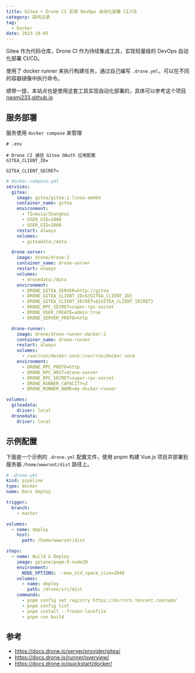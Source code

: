 ```yaml
---
title: Gitea + Drone CI 实现 DevOps 自动化部署 CI/CD
category: 踩坑记录
tag:
  - Docker
date: 2023-10-05
---
```


Gitea 作为代码仓库，Drone CI 作为持续集成工具，实现轻量级的 DevOps 自动化部署 CI/CD。

使用了 docker runner 来执行构建任务，通过自己编写 `.drone.yml`，可以在不同的容器镜像中执行命令。

顺带一提，本站点也是使用这套工具实现自动化部署的，具体可以参考这个项目 [naomi233.github.io](https://github.com/naomi233/naomi233.github.io)

## 服务部署

服务使用 `docker compose` 来管理

```env
# .env

# Drone CI 通信 Gitea OAuth 应用配置
GITEA_CLIENT_ID=

GITEA_CLIENT_SECRET=
```

```yml
# docker-compose.yml
services:
  gitea:
    image: gitea/gitea:1-linux-amd64
    container_name: gitea
    environment:
      - TZ=Asia/Shanghai
      - USER_UID=1000
      - USER_GID=1000
    restart: always
    volumes:
      - giteadata:/data

  drone-server:
    image: drone/drone:2
    container_name: drone-server
    restart: always
    volumes:
      - dronedata:/data
    environment:
      - DRONE_GITEA_SERVER=http://gitea
      - DRONE_GITEA_CLIENT_ID=${GITEA_CLIENT_ID}
      - DRONE_GITEA_CLIENT_SECRET=${GITEA_CLIENT_SECRET}
      - DRONE_RPC_SECRET=super-rpc-secret
      - DRONE_USER_CREATE=admin:true
      - DRONE_SERVER_PROTO=http

  drone-runner:
    image: drone/drone-runner-docker:1
    container_name: drone-runner
    restart: always
    volumes:
      - /var/run/docker.sock:/var/run/docker.sock
    environment:
      - DRONE_RPC_PROTO=http
      - DRONE_RPC_HOST=drone-server
      - DRONE_RPC_SECRET=super-rpc-secret
      - DRONE_RUNNER_CAPACITY=2
      - DRONE_RUNNER_NAME=my-docker-runner

volumes:
  giteadata:
    driver: local
  dronedata:
    driver: local
```

## 示例配置

下面是一个示例的 `.drone.yml` 配置文件，使用 pnpm 构建 Vue.js 项目并部署到服务器 `/home/wwwroot/dist` 路径上。

```yml
# .drone.yml
kind: pipeline
type: docker
name: Docs deploy

trigger:
  branch:
    - master

volumes:
  - name: deploy
    host:
      path: /home/wwwroot/dist

steps:
  - name: Build & Deploy
    image: gplane/pnpm:9-node20
    environment:
      NODE_OPTIONS: --max_old_space_size=2048
    volumes:
      - name: deploy
        path: /drone/src/dist
    commands:
      - pnpm config set registry https://mirrors.tencent.com/npm/
      - pnpm config list
      - pnpm install --frozen-lockfile
      - pnpm run build
```

## 参考

- <https://docs.drone.io/server/provider/gitea/>
- <https://docs.drone.io/runner/overview/>
- <https://docs.drone.io/quickstart/docker/>
